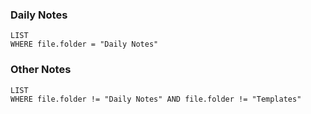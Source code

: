 ### Daily Notes
```dataview
LIST  
WHERE file.folder = "Daily Notes"
```

### Other Notes
```dataview
LIST
WHERE file.folder != "Daily Notes" AND file.folder != "Templates"
```

